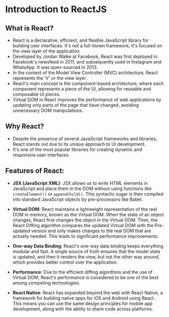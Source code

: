 # Introduction to ReactJS

## What is React?

- React is a declarative, efficient, and flexible JavaScript library for building user interfaces. It's not a full-blown framework; it's focused on the view layer of the application.
- Developed by Jordan Walke at Facebook, React was first deployed in Facebook's newsfeed in 2011, and subsequently used in Instagram and WhatsApp. It was open-sourced in 2013.
- In the context of the Model View Controller (MVC) architecture, React represents the 'V' or the view layer.
- React's main concept is the component-based architecture, where each component represents a piece of the UI, allowing for reusable and composable UI pieces.
- Virtual DOM in React improves the performance of web applications by updating only parts of the page that have changed, avoiding unnecessary DOM manipulations.

## Why React?

- Despite the presence of several JavaScript frameworks and libraries, React stands out due to its unique approach to UI development.
- It's one of the most popular libraries for creating dynamic and responsive user interfaces.

## Features of React:

- **JSX (JavaScript XML)**: JSX allows us to write HTML elements in JavaScript and place them in the DOM without using functions like `createElement()` or `appendChild()`. This syntactic sugar is then compiled into standard JavaScript objects by pre-processors like Babel.
  
- **Virtual DOM**: React maintains a lightweight representation of the real DOM in memory, known as the Virtual DOM. When the state of an object changes, React first changes the object in the Virtual DOM. Then, the React Diffing algorithm compares the updated Virtual DOM with the Pre-updated version and only makes changes to the real DOM that are actually needed. This leads to significant performance improvements.

- **One-way Data Binding**: React's one-way data binding keeps everything modular and fast. A single source of truth ensures that the model state is updated, and then it renders the view, but not the other way around, which provides better control over the application.

- **Performance**: Due to the efficient diffing algorithms and the use of Virtual DOM, React's performance is considered to be one of the best among competing technologies.

- **React Native**: React has expanded beyond the web with React Native, a framework for building native apps for iOS and Android using React. This means you can use the same design principles for mobile app development, along with the ability to share code across platforms.

